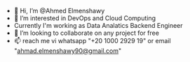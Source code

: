 - 👋 Hi, I’m @Ahmed Elmenshawy
- 👀 I’m interested in DevOps and Cloud Computing
- Currently I'm working as Data Analatics Backend Engineer
- 💞️ I’m looking to collaborate on any project for free
- 📫 reach me vi whatsapp "+20 1000 2929 19" or email "ahmad.elmenshawy90@gmail.com"

<!---
elmenshawy90/elmenshawy90 is a ✨ special ✨ repository because its `README.md` (this file) appears on your GitHub profile.
You can click the Preview link to take a look at your changes.
--->
